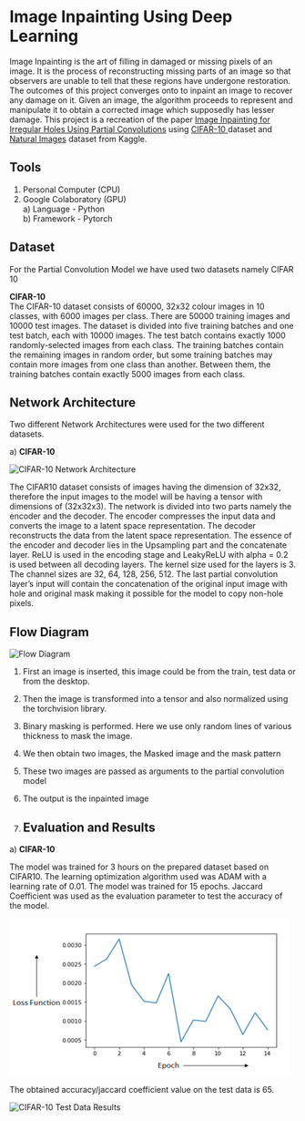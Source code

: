 # Image Inpainting Using Deep Learning

Image Inpainting is the art of filling in damaged or missing pixels of an image. It is the process of reconstructing missing parts of an image so that observers are unable to tell that these regions have undergone restoration. The outcomes of this project converges onto to inpaint an image to recover any damage on it. Given an image, the algorithm proceeds to represent and manipulate it to obtain a corrected image which supposedly has lesser damage. This project is a recreation of the paper [Image Inpainting for Irregular Holes Using
Partial Convolutions](https://arxiv.org/abs/1804.07723) using [CIFAR-10
](https://www.cs.toronto.edu/~kriz/cifar.html) dataset and [Natural Images](https://www.kaggle.com/datasets/prasunroy/natural-images) dataset from Kaggle.

## Tools
1) Personal Computer (CPU)
2) Google Colaboratory (GPU)\
a) Language - Python\
b) Framework - Pytorch

## Dataset
For the Partial Convolution Model we have used two datasets namely CIFAR 10

**CIFAR-10**\
The CIFAR-10 dataset consists of 60000, 32x32 colour images in 10 classes, with 6000 images per class. There are 50000 training images and 10000 test images. The dataset is divided into five training batches and one test batch, each with 10000 images. The test batch contains exactly 1000 randomly-selected images from each class. The training batches contain the remaining images in random order, but some training batches may contain more images from one class than
another. Between them, the training batches contain exactly 5000 images from each class.

## Network Architecture

Two different Network Architectures were used for the two different datasets.

a) **CIFAR-10**

![CIFAR-10 Network Architecture](CIFAR_10_Network_Architecture.PNG)

The CIFAR10 dataset consists of images having the dimension of 32x32, therefore the input images to the model will be having a tensor with dimensions of (32x32x3). The network is divided into two parts namely the encoder and the decoder. The encoder compresses the input data and converts the image to a latent space representation. The decoder reconstructs the data from the latent space representation. The essence of the encoder and decoder lies in the Upsampling part and the concatenate layer. ReLU is used in the encoding stage and LeakyReLU with alpha = 0.2 is used between all decoding layers. The kernel size used for the layers is 3. The channel sizes are 32, 64, 128, 256, 512. The last partial convolution layer’s input will contain the concatenation of the original input image with hole and original mask making it possible for the model to copy non-hole pixels.



## Flow Diagram

![Flow Diagram](Flow_Diagram.PNG)

1) First an image is inserted, this image could be from the train, test data or from the
desktop.
2) Then the image is transformed into a tensor and also normalized using the torchvision
library.
3) Binary masking is performed. Here we use only random lines of various thickness to
mask the image.
4) We then obtain two images, the Masked image and the mask pattern
5) These two images are passed as arguments to the partial convolution model
6) The output is the inpainted image

7) ## Evaluation and Results

a) **CIFAR-10**

The model was trained for 3 hours on the prepared dataset based on CIFAR10. The learning optimization algorithm used was ADAM with a learning rate of 0.01. The model was trained for 15 epochs. Jaccard Coefficient was used as the evaluation parameter to test the accuracy of the model.

![CIFAR-10 Loss Values](CIFAR_10_Loss_Values.PNG)

The obtained accuracy/jaccard coefficient value on the test data is 65.

![CIFAR-10 Test Data Results](CIFAR_10_Test_Data_Result.PNG)

